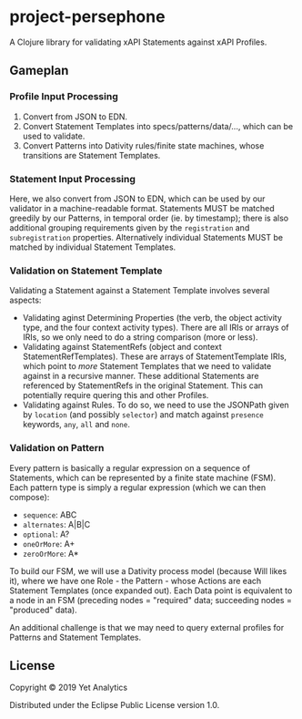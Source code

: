# project-persephone

A Clojure library for validating xAPI Statements against xAPI Profiles. 

## Gameplan

### Profile Input Processing

1. Convert from JSON to EDN.
2. Convert Statement Templates into specs/patterns/data/..., which can be
used to validate.
3. Convert Patterns into Dativity rules/finite state machines, whose
transitions are Statement Templates.

### Statement Input Processing

Here, we also convert from JSON to EDN, which can be used by our validator in
a machine-readable format. Statements MUST be matched greedily by our Patterns,
in temporal order (ie. by timestamp); there is also additional grouping
requirements given by the `registration` and `subregistration` properties. 
Alternatively individual Statements MUST be matched by individual Statement
Templates.

### Validation on Statement Template

Validating a Statement against a Statement Template involves several aspects:
- Validating aginst Determining Properties (the verb, the object activity type,
and the four context activity types). There are all IRIs or arrays of IRIs, so
we only need to do a string comparison (more or less).
- Validating against StatementRefs (object and context StatementRefTemplates).
These are arrays of StatementTemplate IRIs, which point to _more_ Statement
Templates that we need to validate against in a recursive manner. These
additional Statements are referenced by StatementRefs in the original 
Statement. This can potentially require quering this and other Profiles.
- Validating against Rules. To do so, we need to use the JSONPath given by
`location` (and possibly `selector`) and match against `presence` keywords,
`any`, `all` and `none`.

### Validation on Pattern

Every pattern is basically a regular expression on a sequence of Statements,
which can be represented by a finite state machine (FSM). Each pattern type
is simply a regular expression (which we can then compose):
- `sequence`: ABC
- `alternates`: A|B|C
- `optional`: A?
- `oneOrMore`: A+
- `zeroOrMore`: A\*

To build our FSM, we will use a Dativity process model (because Will likes it),
where we have one Role - the Pattern - whose Actions are each Statement 
Templates (once expanded out). Each Data point is equivalent to a node in an
FSM (preceding nodes = "required" data; succeeding nodes = "produced" data).

An additional challenge is that we may need to query external profiles for
Patterns and Statement Templates.

## License

Copyright © 2019 Yet Analytics

Distributed under the Eclipse Public License version 1.0.
